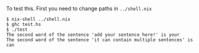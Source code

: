 To test this. First you need to change paths in `../shell.nix` 

```
$ nix-shell ../shell.nix
$ ghc test.hs
$ ./test
The second word of the sentence 'add your sentence here!' is your
The second word of the sentence 'it can contain multiple sentences' is can
```
